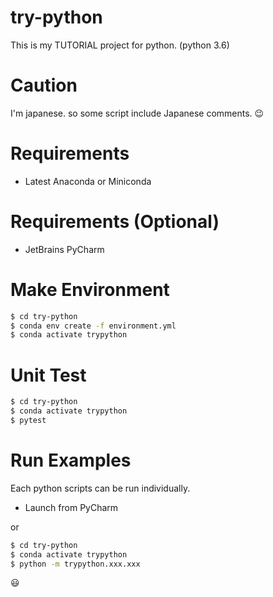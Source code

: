 # try-python
This is my TUTORIAL project for python. (python 3.6) 

# Caution
I'm japanese. so some script include Japanese comments. :wink:

# Requirements
- Latest Anaconda or Miniconda

# Requirements (Optional)
- JetBrains PyCharm

# Make Environment
```sh
$ cd try-python
$ conda env create -f environment.yml
$ conda activate trypython
```
# Unit Test
```sh
$ cd try-python
$ conda activate trypython
$ pytest
```
# Run Examples
Each python scripts can be run individually.
- Launch from PyCharm

or

```sh
$ cd try-python
$ conda activate trypython
$ python -m trypython.xxx.xxx
```

:smiley:
